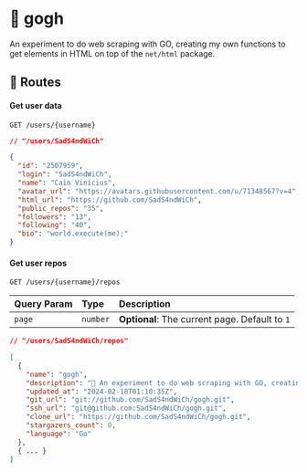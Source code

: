 # 🐙 gogh

An experiment to do web scraping with GO, creating my own functions to get elements in HTML on top of the `net/html` package.

## 🎏 Routes

#### Get user data
```
GET /users/{username}
```
```json
// "/users/SadS4ndWiCh"

{
  "id": "2507959",
  "login": "SadS4ndWiCh",
  "name": "Caio Vinícius",
  "avatar_url": "https://avatars.githubusercontent.com/u/71348567?v=4",
  "html_url": "https://github.com/SadS4ndWiCh",
  "public_repos": "35",
  "followers": "13",
  "following": "40",
  "bio": "world.execute(me);"
}
```
#### Get user repos 
```
GET /users/{username}/repos
```
| Query Param | Type     | Description                                    |
| :---------- | :------- | :--------------------------------------------- |
| `page`      | `number` | **Optional**: The current page. Default to `1` |
```json
// "/users/SadS4ndWiCh/repos"

[
  {
    "name": "gogh",
    "description": "🐙 An experiment to do web scraping with GO, creating my own functions to get elements in HTML on top of the `net/html` package.",
    "updated_at": "2024-02-18T01:10:35Z",
    "git_url": "git://github.com/SadS4ndWiCh/gogh.git",
    "ssh_url": "git@github.com:SadS4ndWiCh/gogh.git",
    "clone_url": "https://github.com/SadS4ndWiCh/gogh.git",
    "stargazers_count": 0,
    "language": "Go"
  },
  { ... }
]
```